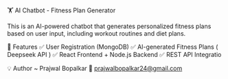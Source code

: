 🏋️ AI Chatbot - Fitness Plan Generator

This is an AI-powered chatbot that generates personalized fitness plans based on user input, including workout routines and diet plans.

🚀 Features
✅ User Registration (MongoDB)
✅ AI-generated Fitness Plans  ( Deepseek API )
✅ React Frontend + Node.js Backend
✅ REST API Integratio

💡 Author
 ~ Prajwal Bopalkar
📧 prajwalbopalkar24@gmail.com
